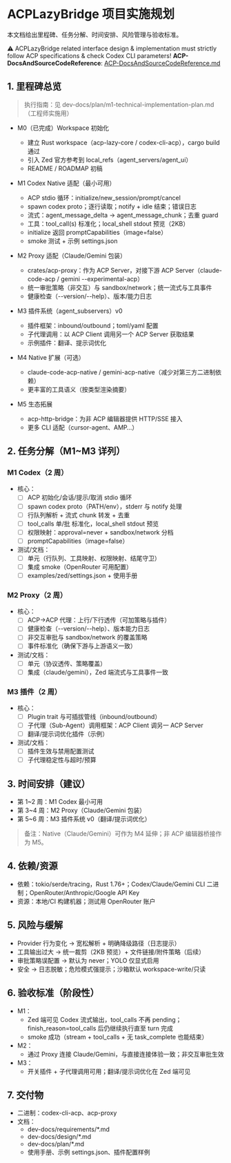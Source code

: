 # ACPLazyBridge 项目实施规划

本文档给出里程碑、任务分解、时间安排、风险管理与验收标准。

⚠️ ACPLazyBridge related interface design & implementation must strictly follow ACP specifications & check Codex CLI parameters!
**ACP-DocsAndSourceCodeReference**: [ACP-DocsAndSourceCodeReference.md](ACP-DocsAndSourceCodeReference.md)

## 1. 里程碑总览

> 执行指南：见 dev-docs/plan/m1-technical-implementation-plan.md（工程师实施用）

- M0（已完成）Workspace 初始化
  - 建立 Rust workspace（acp-lazy-core / codex-cli-acp），cargo build 通过
  - 引入 Zed 官方参考到 local_refs（agent_servers/agent_ui）
  - README / ROADMAP 初稿

- M1 Codex Native 适配（最小可用）
  - ACP stdio 循环：initialize/new_session/prompt/cancel
  - spawn codex proto；逐行读取；notify + idle 结束；错误日志
  - 流式：agent_message_delta → agent_message_chunk；去重 guard
  - 工具：tool_call(s) 标准化；local_shell stdout 预览（2KB）
  - initialize 返回 promptCapabilities（image=false）
  - smoke 测试 + 示例 settings.json

- M2 Proxy 适配（Claude/Gemini 包装）
  - crates/acp-proxy：作为 ACP Server，对接下游 ACP Server（claude-code-acp / gemini --experimental-acp）
  - 统一审批策略（非交互）与 sandbox/network；统一流式与工具事件
  - 健康检查（--version/--help）、版本/能力日志

- M3 插件系统（agent_subservers）v0
  - 插件框架：inbound/outbound；toml/yaml 配置
  - 子代理调用：以 ACP Client 调用另一个 ACP Server 获取结果
  - 示例插件：翻译、提示词优化

- M4 Native 扩展（可选）
  - claude-code-acp-native / gemini-acp-native（减少对第三方二进制依赖）
  - 更丰富的工具语义（按类型渲染摘要）

- M5 生态拓展
  - acp-http-bridge：为非 ACP 编辑器提供 HTTP/SSE 接入
  - 更多 CLI 适配（cursor-agent、AMP…）

## 2. 任务分解（M1~M3 详列）

### M1 Codex（2 周）

- 核心：
  - [ ] ACP 初始化/会话/提示/取消 stdio 循环
  - [ ] spawn codex proto（PATH/env），stderr 与 notify 处理
  - [ ] 行队列解析 + 流式 chunk 转发 + 去重
  - [ ] tool_calls 单/批 标准化，local_shell stdout 预览
  - [ ] 权限映射：approval=never + sandbox/network 分档
  - [ ] promptCapabilities（image=false）
- 测试/文档：
  - [ ] 单元（行队列、工具映射、权限映射、结尾守卫）
  - [ ] 集成 smoke（OpenRouter 可用配置）
  - [ ] examples/zed/settings.json + 使用手册

### M2 Proxy（2 周）

- 核心：
  - [ ] ACP→ACP 代理：上行/下行透传（可加策略与插件）
  - [ ] 健康检查（--version/--help）、版本能力日志
  - [ ] 非交互审批与 sandbox/network 的覆盖策略
  - [ ] 事件标准化（确保下游与上游语义一致）
- 测试/文档：
  - [ ] 单元（协议透传、策略覆盖）
  - [ ] 集成（claude/gemini），Zed 端流式与工具事件一致

### M3 插件（2 周）

- 核心：
  - [ ] Plugin trait 与可插拔管线（inbound/outbound）
  - [ ] 子代理（Sub-Agent）调用框架：ACP Client 调另一 ACP Server
  - [ ] 翻译/提示词优化插件（示例）
- 测试/文档：
  - [ ] 插件生效与禁用配置测试
  - [ ] 子代理稳定性与超时/预算

## 3. 时间安排（建议）

- 第 1~2 周：M1 Codex 最小可用
- 第 3~4 周：M2 Proxy（Claude/Gemini 包装）
- 第 5~6 周：M3 插件系统 v0（翻译/提示词优化）

> 备注：Native（Claude/Gemini）可作为 M4 延伸；非 ACP 编辑器桥接作为 M5。

## 4. 依赖/资源

- 依赖：tokio/serde/tracing，Rust 1.76+；Codex/Claude/Gemini CLI 二进制；OpenRouter/Anthropic/Google API Key
- 资源：本地/CI 构建机器；测试用 OpenRouter 账户

## 5. 风险与缓解

- Provider 行为变化 → 宽松解析 + 明确降级路径（日志提示）
- 工具输出过大 → 统一裁剪（2KB 预览）+ 文件链接/附件策略（后续）
- 审批策略误配置 → 默认为 never；YOLO 仅显式启用
- 安全 → 日志脱敏；危险模式强提示；沙箱默认 workspace-write/只读

## 6. 验收标准（阶段性）

- M1：
  - Zed 端可见 Codex 流式输出，tool_calls 不再 pending；finish_reason=tool_calls 后仍继续执行直至 turn 完成
  - smoke 成功（stream + tool_calls + 无 task_complete 也能结束）
- M2：
  - 通过 Proxy 连接 Claude/Gemini，与直接连接体验一致；非交互审批生效
- M3：
  - 开关插件 + 子代理调用可用；翻译/提示词优化在 Zed 端可见

## 7. 交付物

- 二进制：codex-cli-acp、acp-proxy
- 文档：
  - dev-docs/requirements/*.md
  - dev-docs/design/*.md
  - dev-docs/plan/*.md
  - 使用手册、示例 settings.json、插件配置样例
